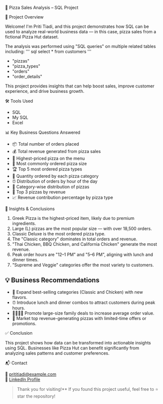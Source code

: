  🍕 Pizza Sales Analysis – SQL Project

 📌 Project Overview

Welcome! I'm Priti Tiadi, and this project demonstrates how SQL can be used to analyze real-world business data — in this case, pizza sales from a fictional Pizza Hut dataset.

 The analysis was performed using "SQL queries" on multiple related tables including:
''' sql
select * from customers
'''

- "pizzas"
- "pizza_types"
- "orders"
- "order_details"

This project provides insights that can help boost sales, improve customer experience, and drive business growth.



 🛠 Tools Used

- SQL
- My SQL
- Excel


📊 Key Business Questions Answered

- 📦 Total number of orders placed 
- 💰 Total revenue generated from pizza sales  
- 🧀 Highest-priced pizza on the menu  
- 📏 Most commonly ordered pizza size  
- 🏆 Top 5 most ordered pizza types  
- 📂 Quantity ordered by each pizza category  
- ⏰ Distribution of orders by hour of the day  
- 🍕 Category-wise distribution of pizzas  
- 💸 Top 3 pizzas by revenue  
- 📈 Revenue contribution percentage by pizza type  


 📌 Insights & Conclusions

1. Greek Pizza is the highest-priced item, likely due to premium ingredients.
2. Large (L) pizzas are the most popular size — with over 18,500 orders.
3. Classic Deluxe is the most ordered pizza type.
4. The "Classic category" dominates in total orders and revenue.
5. "Thai Chicken, BBQ Chicken, and California Chicken" generate the most revenue.
6. Peak order hours are "12–1 PM" and "5–6 PM", aligning with lunch and dinner times.
7. "Supreme and Veggie" categories offer the most variety to customers.



## 💡 Business Recommendations

- 🍗 Expand best-selling categories (Classic and Chicken) with new flavors.
- ⏰ Introduce lunch and dinner combos to attract customers during peak hours.
- 👨‍👩‍👧‍👦 Promote large-size family deals to increase average order value.
- 📢 Market top revenue-generating pizzas with limited-time offers or promotions.



✅ Conclusion

This project shows how data can be transformed into actionable insights using SQL. Businesses like Pizza Hut can benefit significantly from analyzing sales patterns and customer preferences.


📬 Contact

📧 prititiadi@example.com  
🔗 [LinkedIn Profile](https://www.linkedin.com/in/priti-tiadi/) 




> Thank you for visiting!** If you found this project useful, feel free to ⭐ star the repository!



